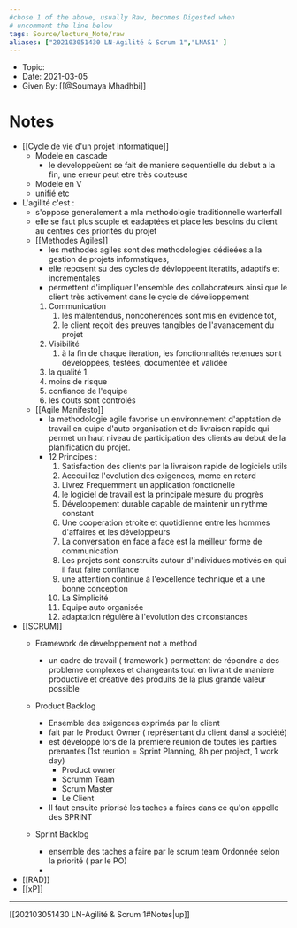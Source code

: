 ```yaml
---
#chose 1 of the above, usually Raw, becomes Digested when
# uncomment the line below
tags: Source/lecture_Note/raw
aliases: ["202103051430 LN-Agilité & Scrum 1","LNAS1" ] 
---
```

<!--topic should reference the big themes of a certain lecture, not necessarily the Title of the Course -->
* Topic:
* Date: 2021-03-05
* Given By: [[@Soumaya Mhadhbi]]


# Notes 
* [[Cycle de vie d'un projet Informatique]]
	* Modele en cascade 
		* le developpeùent se fait de maniere sequentielle du debut a la fin, une erreur peut etre très couteuse
	* Modele en V 
	* unifié etc 
* L'agilité c'est : 
	* s'oppose generalement a mla methodologie traditionnelle warterfall 
	* elle se faut plus souple et eadaptées et place les besoins du client au centres des priorités du projet
	* [[Methodes Agiles]]
		* les methodes agiles sont des methodologies dédieées a la gestion de projets informatiques,
		* elle reposent su des cycles de dévloppeent iteratifs, adaptifs et incrémentales
		* permettent d'impliquer l'ensemble des collaborateurs ainsi que le client très activement dans le cycle de dévelioppement  
		1. Communication
			1. les malentendus, noncohérences sont mis en évidence tot, 
			2. le client reçoit des preuves tangibles de l'avanacement du projet
		2. Visibilité
			1. à la fin de chaque iteration, les fonctionnalités retenues sont développées, testées, documentée et validée
		3. la qualité
			1. 
		4. moins de risque 
		5. confiance de l'equipe
		6. les couts sont controlés  
	* [[Agile Manifesto]]
		* la methodologie agile favorise un environnement d'apptation de travail en quipe d'auto organisation et de livraison rapide qui permet un haut niveau de participation des clients au debut de la planification du projet.
		* 12 Principes : 
			1. Satisfaction des clients par la livraison rapide de logiciels utils 
			2. Acceuillez l'evolution des exigences, meme en retard
			3. Livrez Frequemment un application fonctionelle
			4. le logiciel de travail est la principale mesure du progrès
			5. Développement durable capable de maintenir un rythme constant 
			6. Une cooperation etroite et quotidienne entre les hommes d'affaires et les développeurs
			7. La conversation en face a face est la meilleur forme de communication
			8. Les projets sont construits autour d'individues motivés en qui il faut faire confiance 
			9. une attention continue à l'excellence technique et a une bonne conception 
			10. La Simplicité
			11. Equipe auto organisée 
			12. adaptation régulère à l'evolution des circonstances
* [[SCRUM]]
	* Framework de developpement not a method
		* un cadre de travail ( framework ) permettant de répondre a des probleme complexes et changeants tout en livrant de maniere productive et creative des produits de la plus grande valeur possible 
		
	* Product Backlog 
		* Ensemble des exigences exprimés par le client
		* fait par le Product Owner ( représentant du client dansl a société) 
		* est développé lors de la premiere reunion de toutes les parties prenantes (1st reunion = Sprint Planning, 8h per project, 1 work day)
			* Product owner 
			* Scrumm Team 
			* Scrum Master
			* Le Client 
		* Il faut ensuite priorisé les taches a faires dans ce qu'on appelle des SPRINT
	* Sprint Backlog
		* ensemble des taches a faire par le scrum team Ordonnée selon la priorité ( par le PO)
		* 
* [[RAD]]
* [[xP]]

---
[[202103051430 LN-Agilité & Scrum 1#Notes|up]]